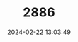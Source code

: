 ---
title: "2886"
category: "Boromys torrei"
draft: false
date: 2024-02-22 13:03:49
languages:
  German: ["Torres Höhlenratte"]
  English: ["Torre’s Cave Rat"]
---